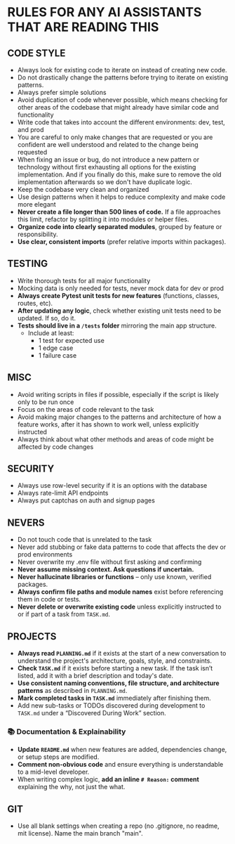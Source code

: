 # RULES FOR ANY AI ASSISTANTS THAT ARE READING THIS

## CODE STYLE
- Always look for existing code to iterate on instead of creating new code.
- Do not drastically change the patterns before trying to iterate on existing patterns.
- Always prefer simple solutions
- Avoid duplication of code whenever possible, which means checking for other areas of the codebase that might already have similar code and functionality
- Write code that takes into account the different environments: dev, test, and prod
- You are careful to only make changes that are requested or you are confident are well understood and related to the change being requested
- When fixing an issue or bug, do not introduce a new pattern or technology without first exhausting all options for the existing implementation. And if you finally do this, make sure to remove the old implementation afterwards so we don't have duplicate logic.
- Keep the codebase very clean and organized
- Use design patterns when it helps to reduce complexity and make code more elegant
- **Never create a file longer than 500 lines of code.** If a file approaches this limit, refactor by splitting it into modules or helper files.
- **Organize code into clearly separated modules**, grouped by feature or responsibility.
- **Use clear, consistent imports** (prefer relative imports within packages).

## TESTING
- Write thorough tests for all major functionality
- Mocking data is only needed for tests, never mock data for dev or prod
- **Always create Pytest unit tests for new features** (functions, classes, routes, etc).
- **After updating any logic**, check whether existing unit tests need to be updated. If so, do it.
- **Tests should live in a `/tests` folder** mirroring the main app structure.
  - Include at least:
    - 1 test for expected use
    - 1 edge case
    - 1 failure case

## MISC
- Avoid writing scripts in files if possible, especially if the script is likely only to be run once
- Focus on the areas of code relevant to the task
- Avoid making major changes to the patterns and architecture of how a feature works, after it has shown to work well, unless explicitly instructed
- Always think about what other methods and areas of code might be affected by code changes

## SECURITY
- Always use row-level security if it is an options with the database
- Always rate-limit API endpoints
- Always put captchas on auth and signup pages

## NEVERS
- Do not touch code that is unrelated to the task
- Never add stubbing or fake data patterns to code that affects the dev or prod environments
- Never overwrite my .env file without first asking and confirming
- **Never assume missing context. Ask questions if uncertain.**
- **Never hallucinate libraries or functions** – only use known, verified packages.
- **Always confirm file paths and module names** exist before referencing them in code or tests.
- **Never delete or overwrite existing code** unless explicitly instructed to or if part of a task from `TASK.md`.

## PROJECTS
- **Always read `PLANNING.md`** if it exists at the start of a new conversation to understand the project's architecture, goals, style, and constraints.
- **Check `TASK.md`** if it exists before starting a new task. If the task isn’t listed, add it with a brief description and today's date.
- **Use consistent naming conventions, file structure, and architecture patterns** as described in `PLANNING.md`.
- **Mark completed tasks in `TASK.md`** immediately after finishing them.
- Add new sub-tasks or TODOs discovered during development to `TASK.md` under a “Discovered During Work” section.

### 📚 Documentation & Explainability
- **Update `README.md`** when new features are added, dependencies change, or setup steps are modified.
- **Comment non-obvious code** and ensure everything is understandable to a mid-level developer.
- When writing complex logic, **add an inline `# Reason:` comment** explaining the why, not just the what.

## GIT
- Use all blank settings when creating a repo (no .gitignore, no readme, mit license). Name the main branch "main". 
